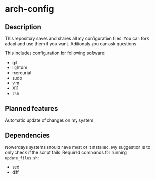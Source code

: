# arch-config

## Description
This repository saves and shares all my configuration files.
You can fork adapt and use them if you want.
Aditionaly you can ask questions.

This includes configuration for following software:
* git
* lightdm
* mercurial
* sudo
* vim
* X11
* zsh


## Planned features
Automatic update of changes on my system

## Dependencies
Nowerdays systems should have most of it installed.
My suggestion is to only check if the script fails.
Required commands for running `update_files.sh`:
* sed
* diff

